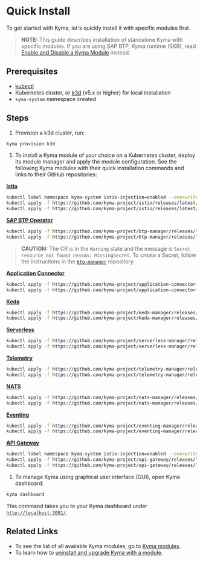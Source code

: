 # Quick Install

To get started with Kyma, let's quickly install it with specific modules first.

> **NOTE:** This guide describes installation of standalone Kyma with specific modules. If you are using SAP BTP, Kyma runtime (SKR), read [Enable and Disable a Kyma Module](https://help.sap.com/docs/btp/sap-business-technology-platform/enable-and-disable-kyma-module?locale=en-US&version=Cloud) instead.

## Prerequisites

- [kubectl](https://kubernetes.io/docs/tasks/tools/install-kubectl/)
- Kubernetes cluster, or [k3d](https://k3d.io) (v5.x or higher) for local installation
- `kyma-system` namespace created

## Steps

1. Provision a k3d cluster, run:

  ```bash
  kyma provision k3d
  ```

1. To install a Kyma module of your choice on a Kubernetes cluster, deploy its module manager and apply the module configuration. See the following Kyma modules with their quick installation commands and links to their GitHub repositories:

  [**Istio**](https://github.com/kyma-project/istio)

  ```bash
  kubectl label namespace kyma-system istio-injection=enabled --overwrite
  kubectl apply -f https://github.com/kyma-project/istio/releases/latest/download/istio-manager.yaml
  kubectl apply -f https://github.com/kyma-project/istio/releases/latest/download/istio-default-cr.yaml
  ```
  
  [**SAP BTP Operator**](https://github.com/kyma-project/btp-manager)

  ```bash
  kubectl apply -f https://github.com/kyma-project/btp-manager/releases/latest/download/btp-manager.yaml
  kubectl apply -f https://github.com/kyma-project/btp-manager/releases/latest/download/btp-operator-default-cr.yaml -n kyma-system
  ```

  > **CAUTION:** The CR is in the `Warning` state and the message is `Secret resource not found reason: MissingSecret`. To create a Secret, follow the instructions in the [`btp-manager`](https://github.com/kyma-project/btp-manager/blob/main/docs/user/02-10-usage.md#create-and-install-secret) repository.

  [**Application Connector**](https://github.com/kyma-project/application-connector-manager)

  ```bash
  kubectl apply -f https://github.com/kyma-project/application-connector-manager/releases/latest/download/application-connector-manager.yaml
  kubectl apply -f https://github.com/kyma-project/application-connector-manager/releases/latest/download/default_application_connector_cr.yaml -n kyma-system
  ```

  [**Keda**](https://github.com/kyma-project/keda-manager)

  ```bash
  kubectl apply -f https://github.com/kyma-project/keda-manager/releases/latest/download/keda-manager.yaml
  kubectl apply -f https://github.com/kyma-project/keda-manager/releases/latest/download/keda-default-cr.yaml -n kyma-system
  ```

  [**Serverless**](https://github.com/kyma-project/serverless-manager)

  ```bash
  kubectl apply -f https://github.com/kyma-project/serverless-manager/releases/latest/download/serverless-operator.yaml
  kubectl apply -f https://github.com/kyma-project/serverless-manager/releases/latest/download/default-serverless-cr.yaml  -n kyma-system
  ```

  [**Telemetry**](https://github.com/kyma-project/telemetry-manager)

  ```bash
  kubectl apply -f https://github.com/kyma-project/telemetry-manager/releases/latest/download/telemetry-manager.yaml
  kubectl apply -f https://github.com/kyma-project/telemetry-manager/releases/latest/download/telemetry-default-cr.yaml -n kyma-system
  ```

  [**NATS**](https://github.com/kyma-project/nats-manager)

  ```bash
  kubectl apply -f https://github.com/kyma-project/nats-manager/releases/latest/download/nats-manager.yaml
  kubectl apply -f https://github.com/kyma-project/nats-manager/releases/latest/download/nats_default_cr.yaml -n kyma-system
  ```

  [**Eventing**](https://github.com/kyma-project/eventing-manager)

  ```bash
  kubectl apply -f https://github.com/kyma-project/eventing-manager/releases/latest/download/eventing-manager.yaml
  kubectl apply -f https://github.com/kyma-project/eventing-manager/releases/latest/download/eventing_default_cr.yaml -n kyma-system
  ```

  [**API Gateway**](https://github.com/kyma-project/api-gateway)

  ```bash
  kubectl label namespace kyma-system istio-injection=enabled --overwrite
  kubectl apply -f https://github.com/kyma-project/api-gateway/releases/latest/download/api-gateway-manager.yaml
  kubectl apply -f https://github.com/kyma-project/api-gateway/releases/latest/download/apigateway-default-cr.yaml
  ```

1. To manage Kyma using graphical user interface (GUI), open Kyma dashboard:

  ```bash
  kyma dashboard
  ```
  <!-- markdown-link-check-disable-next-line -->
  This command takes you to your Kyma dashboard under [`http://localhost:3001/`](http://localhost:3001/).

## Related Links

- To see the list of all available Kyma modules, go to [Kyma modules](../06-modules/README.md).
- To learn how to [uninstall and upgrade Kyma with a module](./08-uninstall-upgrade-kyma-module.md).
